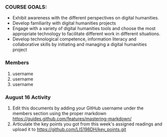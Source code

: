 ### COURSE GOALS:
- Exhibit awareness with the different perspectives on digital humanities.
- Develop familiarity with digital humanities projects 
- Engage with a variety of digital humanities tools and choose the most appropriate technology to facilitate different work in different situations.
- Develop technological competence, information literacy and collaborative skills by initiating and managing a digital humanities project

### Members
1. username
1. username
1. username

### August 16 Activity
1. Edit this documents by adding your GitHub username under the members section using the proper markdown https://guides.github.com/features/mastering-markdown/
1. Articulate the key points you got from this week's assigned readings and upload it to https://github.com/LIS198DH/key_points.git
